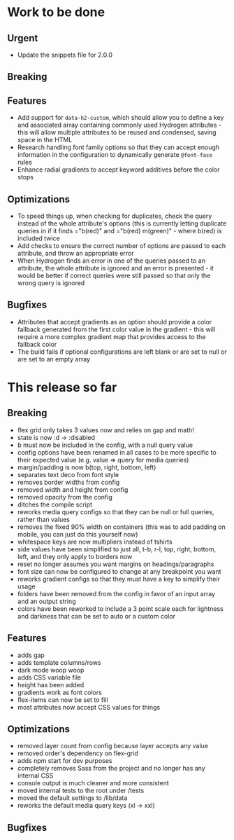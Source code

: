 # Work to be done

## Urgent
- Update the snippets file for 2.0.0

## Breaking

## Features
- Add support for `data-h2-custom`, which should allow you to define a key and associated array containing commonly used Hydrogen attributes - this will allow multiple attributes to be reused and condensed, saving space in the HTML
- Research handling font family options so that they can accept enough information in the configuration to dynamically generate `@font-face` rules
- Enhance radial gradients to accept keyword additives before the color stops

## Optimizations
- To speed things up, when checking for duplicates, check the query instead of the whole attribute's options (this is currently letting duplicate queries in if it finds ="b(red)" and ="b(red) m(green)" - where b(red) is included twice
- Add checks to ensure the correct number of options are passed to each attribute, and throw an appropriate error
- When Hydrogen finds an error in one of the queries passed to an attribute, the whole attribute is ignored and an error is presented - it would be better if correct queries were still passed so that only the wrong query is ignored

## Bugfixes
- Attributes that accept gradients as an option should provide a color fallback generated from the first color value in the gradient - this will require a more complex gradient map that provides access to the fallback color
- The build fails if optional configurations are left blank or are set to null or are set to an empty array

# This release so far

## Breaking
- flex grid only takes 3 values now and relies on gap and math!
- state is now :d -> :disabled
- b must now be included in the config, with a null query value
- config options have been renamed in all cases to be more specific to their expected value (e.g. value => query for media queries)
- margin/padding is now b(top, right, bottom, left)
- separates text deco from font style
- removes border widths from config
- removed width and height from config
- removed opacity from the config
- ditches the compile script
- reworks media query configs so that they can be null or full queries, rather than values
- removes the fixed 90% width on containers (this was to add padding on mobile, you can just do this yourself now)
- whitespace keys are now multipliers instead of tshirts
- side values have been simplified to just all, t-b, r-l, top, right, bottom, left, and they only apply to borders now
- reset no longer assumes you want margins on headings/paragraphs
- font size can now be configured to change at any breakpoint you want
- reworks gradient configs so that they must have a key to simplify their usage
- folders have been removed from the config in favor of an input array and an output string
- colors have been reworked to include a 3 point scale each for lightness and darkness that can be set to auto or a custom color

## Features
- adds gap
- adds template columns/rows
- dark mode woop woop
- adds CSS variable file
- height has been added
- gradients work as font colors
- flex-items can now be set to fill
- most attributes now accept CSS values for things

## Optimizations
- removed layer count from config because layer accepts any value
- removed order's dependency on flex-grid
- adds npm start for dev purposes
- completely removes Sass from the project and no longer has any internal CSS
- console output is much cleaner and more consistent
- moved internal tests to the root under /tests
- moved the default settings to /lib/data
- reworks the default media query keys (xl -> xxl)

## Bugfixes
